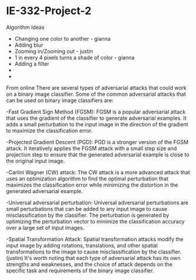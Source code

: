 # IE-332-Project-2
Algorithm Ideas
- Changing one color to another - gianna
- Adding blur
- Zooming in/Zooming out - justin
- 1 in every 4 pixels turns a shade of color - gianna
- Adding a filter
- 
- 






From online 
There are several types of adversarial attacks that could work on a binary image classifier. Some of the common adversarial attacks that can be used on binary image classifiers are:

-Fast Gradient Sign Method (FGSM): FGSM is a popular adversarial attack that uses the gradient of the classifier to generate adversarial examples. It adds a small perturbation to the input image in the direction of the gradient to maximize the classification error.

-Projected Gradient Descent (PGD): PGD is a stronger version of the FGSM attack. It iteratively applies the FGSM attack with a small step size and projection step to ensure that the generated adversarial example is close to the original input image.

-Carlini Wagner (CW) attack: The CW attack is a more advanced attack that uses an optimization algorithm to find the optimal perturbation that maximizes the classification error while minimizing the distortion in the generated adversarial example.

-Universal adversarial perturbation: Universal adversarial perturbations are small perturbations that can be added to any input image to cause misclassification by the classifier. The perturbation is generated by optimizing the perturbation vector to minimize the classification accuracy over a large set of input images. 

-Spatial Transformation Attack: Spatial transformation attacks modify the input image by adding rotations, translations, and other spatial transformations to the image to cause misclassification by the classifier. (justin)
It's worth noting that each type of adversarial attack has its own strengths and weaknesses, and the choice of attack depends on the specific task and requirements of the binary image classifier.




